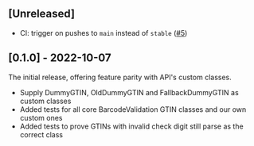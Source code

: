 ## [Unreleased]

- CI: trigger on pushes to `main` instead of `stable` ([#5](https://github.com/q-m/questionmark-barcodes/issues/5))

## [0.1.0] - 2022-10-07

The initial release, offering feature parity with API's custom classes.

- Supply DummyGTIN, OldDummyGTIN and FallbackDummyGTIN as custom classes
- Added tests for all core BarcodeValidation GTIN classes and our own custom ones
- Added tests to prove GTINs with invalid check digit still parse as the correct class
